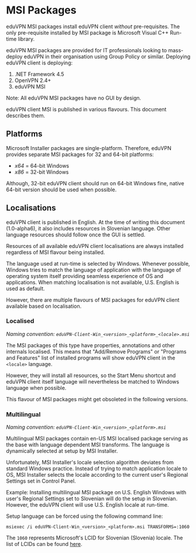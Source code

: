 # MSI Packages

eduVPN MSI packages install eduVPN client _without_ pre-requisites. The only pre-requisite installed by MSI package is Microsoft Visual C++ Run-time library.

eduVPN MSI packages are provided for IT professionals looking to mass-deploy eduVPN in their organisation using Group Policy or similar. Deploying eduVPN client is deploying:

1. .NET Framework 4.5
2. OpenVPN 2.4+
3. eduVPN MSI

Note: All eduVPN MSI packages have no GUI by design.

eduVPN client MSI is published in various flavours. This document describes them.


## Platforms

Microsoft Installer packages are single-platform. Therefore, eduVPN provides separate MSI packages for 32 and 64-bit platforms:

- _x64_ = 64-bit Windows
- _x86_ = 32-bit Windows

Although, 32-bit eduVPN client should run on 64-bit Windows fine, native 64-bit version should be used when possible.


## Localisations

eduVPN client is published in English. At the time of writing this document (1.0-alpha6), it also includes resources in Slovenian language. Other language resources should follow once the GUI is settled.

Resources of all available eduVPN client localisations are always installed regardless of MSI flavour being installed.

The language used at run-time is selected by Windows. Whenever possible, Windows tries to match the language of application with the language of operating system itself providing seamless experience of OS and applications. When matching localisation is not available, U.S. English is used as default.

However, there are multiple flavours of MSI packages for eduVPN client available based on localisation.


### Localised

*Naming convention: `eduVPN-Client-Win_<version>_<platform>_<locale>.msi`*

The MSI packages of this type have properties, annotations and other internals localised. This means that "Add/Remove Programs" or "Programs and Features" list of installed programs will show eduVPN client in the `<locale>` language.

However, they will install all resources, so the Start Menu shortcut and eduVPN client itself language will nevertheless be matched to Windows language when possible.

This flavour of MSI packages might get obsoleted in the following versions.


### Multilingual

*Naming convention: `eduVPN-Client-Win_<version>_<platform>.msi`*

Multilingual MSI packages contain en-US MSI localised package serving as the base with language dependent MSI transforms. The language is dynamically selected at setup by MSI Installer.

Unfortunately, MSI Installer's locale selection algorithm deviates from standard Windows practice. Instead of trying to match application locale to OS, MSI Installer selects the locale according to the current user's Regional Settings set in Control Panel.

Example: Installing multilingual MSI package on U.S. English Windows with user's Regional Settings set to Slovenian will do the setup in Slovenian. However, the eduVPN client will use U.S. English locale at run-time.

Setup language can be forced using the following command line:

```
msiexec /i eduVPN-Client-Win_<version>_<platform>.msi TRANSFORMS=:1060
```

The `1060` represents Microsoft's LCID for Slovenian (Slovenia) locale. The list of LCIDs can be found [here](https://msdn.microsoft.com/en-us/library/cc767443.aspx).
